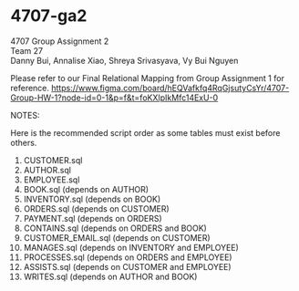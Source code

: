 # 4707-ga2
4707 Group Assignment 2 <br>
Team 27 <br>
Danny Bui, Annalise Xiao, Shreya Srivasyava, Vy Bui Nguyen <br>

Please refer to our Final Relational Mapping from Group Assignment 1 for reference. 
https://www.figma.com/board/hEQVafkfq4RqGjsutyCsYr/4707-Group-HW-1?node-id=0-1&p=f&t=foKXIpIkMfc14ExU-0

NOTES:

Here is the recommended script order as some tables must exist before others. <br>
1. CUSTOMER.sql <br>
2. AUTHOR.sql <br>
3. EMPLOYEE.sql <br>
4. BOOK.sql (depends on AUTHOR) <br>
5. INVENTORY.sql (depends on BOOK) <br>
6. ORDERS.sql (depends on CUSTOMER) <br>
7. PAYMENT.sql (depends on ORDERS) <br>
8. CONTAINS.sql (depends on ORDERS and BOOK) <br>
9. CUSTOMER_EMAIL.sql (depends on CUSTOMER) <br>
10. MANAGES.sql (depends on INVENTORY and EMPLOYEE) <br>
11. PROCESSES.sql (depends on ORDERS and EMPLOYEE) <br>
12. ASSISTS.sql (depends on CUSTOMER and EMPLOYEE) <br>
13. WRITES.sql (depends on AUTHOR and BOOK) <br>

